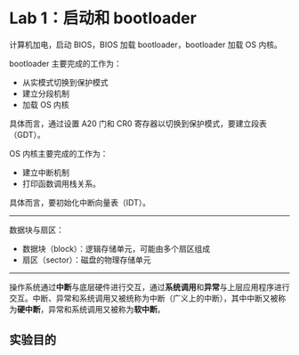 # Lab 1：启动和 bootloader

计算机加电，启动 BIOS，BIOS 加载 bootloader，bootloader 加载 OS 内核。

bootloader 主要完成的工作为：

- 从实模式切换到保护模式
- 建立分段机制
- 加载 OS 内核

具体而言，通过设置 A20 门和 CR0 寄存器以切换到保护模式，要建立段表（GDT）。

OS 内核主要完成的工作为：

- 建立中断机制
- 打印函数调用栈关系。

具体而言，要初始化中断向量表（IDT）。

---

数据块与扇区：

- 数据块（block）：逻辑存储单元，可能由多个扇区组成
- 扇区（sector）：磁盘的物理存储单元

---

操作系统通过**中断**与底层硬件进行交互，通过**系统调用**和**异常**与上层应用程序进行交互。中断、异常和系统调用又被统称为中断（广义上的中断），其中中断又被称为**硬中断**，异常和系统调用又被称为**软中断**。

## 实验目的
